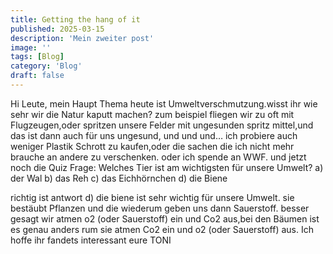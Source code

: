 ```yaml
---
title: Getting the hang of it
published: 2025-03-15
description: 'Mein zweiter post'
image: ''
tags: [Blog]
category: 'Blog'
draft: false 
---
```

Hi Leute, mein Haupt Thema heute ist Umweltverschmutzung.wisst ihr wie sehr wir die Natur kaputt machen? 
zum beispiel fliegen wir zu oft mit Flugzeugen,oder spritzen unsere Felder mit ungesunden spritz mittel,und das 
ist dann auch für uns ungesund, und und und… ich probiere auch weniger Plastik Schrott zu kaufen,oder die sachen 
die ich nicht mehr brauche an andere zu verschenken. oder ich spende an WWF. 
und jetzt noch die Quiz Frage: Welches Tier ist am wichtigsten für unsere Umwelt?
a) der Wal b) das Reh c) das Eichhörnchen d) die Biene

richtig ist antwort d) die biene ist sehr wichtig für unsere Umwelt. sie bestäubt Pflanzen und die wiederum 
geben uns dann Sauerstoff. besser gesagt wir atmen o2 (oder Sauerstoff) ein und Co2 aus,bei den Bäumen ist es 
genau anders rum sie atmen Co2 ein und o2 (oder Sauerstoff) aus. 
Ich hoffe ihr fandets interessant eure TONI 
